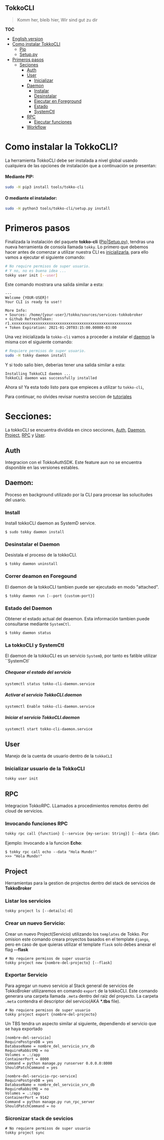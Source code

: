 TokkoCLI
---
> Komm her, bleib hier, Wir sind gut zu dir

**TOC**
+ [English version](./docs/EN/README.md)
+ [Como instalar TokkoCLI](#como-instalar-la-tokkocli)
    - [Pip](#mediante-pip)
    - [Setup.py](#o-mediante-el-instalador)
+ [Primeros pasos](#primeros-pasos)
    - [Seciones]()
        - [Auth](#auth-tools)
        - [User](#user)
            * [Inicializar](#inicializar-usuario-de-la-tokkocli)
        - [Daemon](#daemon)
            * [Instalar](#iniciar-el-servicio-tokkoclidaemon)
            * [Desinstalar](#desinstalar-el-daemon)
            * [Ejecutar en Foreground](#correr-deamon-en-foregound)
            * [Estado](#estado-del-daemon)
            * [SystemCtl](#la-tokkocli-y-systemctl)
        - [RPC](#rpc)
            * [Ejecutar funciones](#call-rpc-functions)
        - [Workflow](#workflow)


# Como instalar la TokkoCLI?
La herramienta TokkoCLI debe ser instalada a nivel global usando cualquiera de
las opciones de instalación que a continuación se presentan:

#### Mediante PIP:
```bash
sudo -H pip3 install tools/tokko-cli
```

#### O mediante el instalador:
```bash
sudo -H python3 tools/tokko-cli/setup.py install
```

# Primeros pasos
Finalizada la instalación del paquete **tokko-cli** ([Pip](#mediante-pip)|[Setup.py](#o-mediante-el-instalador)),
tendras una nueva herramienta de consola llamada `tokky`. Lo primero que debemos hacer antes de comenzar a utilizar
nuestra CLI es [inicializarla](#inicializar-usuario-de-la-tokkocli), para ello vamos a ejecutar el siguiente comando:
```bash
# No require permisos de super usuario.
# Y no, no es buena idea ...
tokky user init [--user]
```
Este comando mostrara una salida similar a esta:
```
---
Welcome {YOUR-USER}!
Your CLI is ready to use!!

More Info:
+ Sources: /home/{your-user}/tokko/sources/services-tokkobroker
+ Github RefreshToken: r1.xxxxxxxxxxxxxxxxxxxxxxxxxxxxxxxxxxxxxxxxxxxxxxxxxxxxxxx
+ Token Expiration: 2021-01-20T03:15:00.00000-03:00

```

Una vez inicializada la `tokko-cli` vamos a proceder a instalar el [daemon](#daemon) la misma con el siguiente comando:
```bash
# Requiere permisos de super usuario.
sudo -H tokky daemon install
```

Y si todo salio bien, deberias tener una salida similar a esta:
```
Installing TokkoCLI daemon ...
TokkoCLI daemon was successfully installed
```

Ahora si! Ya esta todo listo para que empieces a utilizar tu `tokko-cli`,

Para continuar, no olvides revisar nuestra seccion de [tutoriales](./docs/ES/TUTORIALS.md)

# Secciones:
La tokkoCLI se encuentra dividida en cinco secciones, [Auth](#auth), [Daemon](#daemon),
[Project](#project), [RPC](#rpc) y [User](#user).

## Auth
Integracion con el TokkoAuthSDK. Este feature aun no se encuentra disponible en las versiones estables.

## Daemon:
Proceso en background utilizado por la CLI para procesar las solucitudes del usario.

### Install
Install tokkoCLI daemon as SystemD service.
```
$ sudo tokky daemon install
```
### Desinstalar el Daemon
Desistala el proceso de la  tokkoCLI.

```
$ tokky daemon uninstall
```

### Correr deamon en Foregound
El daemon de la tokkoCLI tambien puede ser ejecutado en modo "attached".
```
$ tokky daemon run [--port {custom-port}]
```

### Estado del Daemon
Obtener el estado actual del deaemon. Esta información tambien puede consultarse mediante `SystemCtl`.
```
$ tokky daemon status
```

### La tokkoCLI y SystemCtl
El daemon de la tokkoCLI es un servicio `SystemD`, por tanto es fatible utilizar ``SystemCtl`

##### Chequear el estado del servicio
```
systemctl status tokko-cli-daemon.service
```

##### Activar el servicio TokkoCLI.daemon
```
systemctl Enable tokko-cli-daemon.service
```

##### Iniciar el servicio TokkoCLI.daemon
```
systemctl start tokko-cli-daemon.service
```

## User
Manejo de la cuenta de usuario dentro de la `tokkoCLI`

### Inicializar usuario de la TokkoCLI

```bash
tokky user init
```

## RPC
Integracion TokkoRPC. LLamados a procedimientos remotos dentro del cloud de servicios.

### Invocando funciones RPC

```bash
tokky rpc call {function} [--service {my-serice: String}] [--data {data: String}]
```
Ejemplo: Invocando a la funcion __Echo__:
```
$ tokky rpc call echo --data "Hola Mundo!"
>>> "Hola Mundo!"
```

## Project
Herramientas para la gestion de projectos dentro del stack de servicios de **TokkoBroker**

### Listar los servicios
```
tokky project ls [--details|-d]
```

### Crear un nuevo Servicio:
Crear un nuevo Project(Servicio) utilizando los `templates` de Tokko. Por omision este comando
creara proyectos basados en el template `django`, pero en caso de que quieras utilizar el template
`flask` solo debes anexar el flag __--flask__
```
# No requiere permisos de super usuario
tokky project new {nombre-del-projecto} [--flask]
```

### Exportar Servicio
Para agregar un nuevo servicio al Stack general de servicios de TokkoBroker utilizaremos en
comando `export` de la tokkoCLI. Este comando generara una carpeta llamada `.meta` dentro del raiz del
proyecto. La carpeta `.meta` contendra el descriptor del servicio(AKA __*.tbs__ file).
```
# No requiere permisos de super usuario
tokky project export {nombre-del-projecto}
```

Un TBS tendra un aspecto similar al siguiente, dependiendo el servicio que se haya exportado
```
[nombre-del-servicio]
RequirePostgreDB = yes
DatabaseName = nombre_del_servicio_srv_db
RequireRabbitMQ = no
Volumes = .:/app
ContainerPort = 8000
Command = python manage.py runserver 0.0.0.0:8000
ShouldPatchCommand = yes

[nombre-del-servicio-rpc-service]
RequirePostgreDB = yes
DatabaseName = nombre_del_servicio_srv_db
RequireRabbitMQ = no
Volumes = .:/app
ContainerPort = 9142
Command = python manage.py run_rpc_server
ShouldPatchCommand = no
```

### Sicronizar stack de sevicios
```
# No requiere permisos de super usuario
tokky project sync
```
